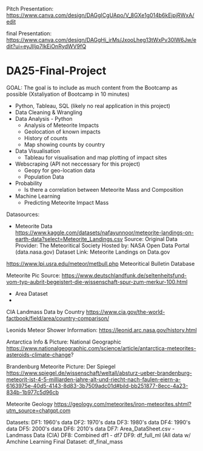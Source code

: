 Pitch Presentation:
https://www.canva.com/design/DAGgICgUApo/V_8GXe1g014b6kEjpjRWxA/edit

final Presentation:
https://www.canva.com/design/DAGgHi_irMs/JxooLheg13tWxPv30lW6Jw/edit?ui=eyJIIjp7IkEiOnRydWV9fQ

# DA25-Final-Project

GOAL: The goal is to include as much content from the Bootcamp as possible (Xstaliyation of Bootcamp in 10 minutes)
- Python, Tableau, SQL (likely no real application in this project)
- Data Cleaning & Wrangling
- Data Analysis - Python
  - Analysis of Meteorite Impacts
  - Geolocation of known impacts
  - History of counts
  - Map showing counts by country
- Data Visualisation
  - Tableau for visualisation and map plotting of impact sites
- Webscraping (API not neccessary for this project)
  - Geopy for geo-location data
  - Population Data
- Probability
  - Is there a correlation between Meteorite Mass and Composition
- Machine Learning
  - Predicting Meteorite Impact Mass

Datasources:
- Meteorite Data
https://www.kaggle.com/datasets/nafayunnoor/meteorite-landings-on-earth-data?select=Meteorite_Landings.csv
Source:
Original Data Provider: The Meteoritical Society
Hosted by: NASA Open Data Portal (data.nasa.gov)
Dataset Link: Meteorite Landings on Data.gov

https://www.lpi.usra.edu/meteor/metbull.php
Meteoritical Bulletin Database

Meteorite Pic Source:
https://www.deutschlandfunk.de/seltenheitsfund-vom-typ-aubrit-begeistert-die-wissenschaft-spur-zum-merkur-100.html
- Area Dataset
- 
CIA Landmass Data by Country
https://www.cia.gov/the-world-factbook/field/area/country-comparison/

Leonids Meteor Shower Information:
https://leonid.arc.nasa.gov/history.html

Antarctica Info & Picture: National Geographic
https://www.nationalgeographic.com/science/article/antarctica-meteorites-asteroids-climate-change?

Brandenburg Meteorite Picture: Der Spiegel
https://www.spiegel.de/wissenschaft/weltall/absturz-ueber-brandenburg-meteorit-ist-4-5-milliarden-jahre-alt-und-riecht-nach-faulen-eiern-a-6163975e-40d5-4143-8d83-3b7509adc01d#bild-bb251877-8ecc-4a23-834b-1b977c5d96cb

Meteorite Geology
https://geology.com/meteorites/iron-meteorites.shtml?utm_source=chatgpt.com

Datasets:
DF1: 1960's data
DF2: 1970's data
DF3: 1980's data
DF4: 1990's data
DF5: 2000's data
DF6: 2010's data
DF7: Area_DataSheet.csv - Landmass Data (CIA)
DF8: Combined df1 - df7
DF9: df_full_ml (All data w/ Amchine Learning
Final Dataset: df_final_mass


